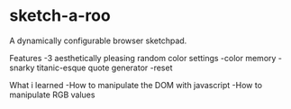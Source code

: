 # sketch-a-roo
A dynamically configurable browser sketchpad.

Features
-3 aesthetically pleasing random color settings
-color memory
-snarky titanic-esque quote generator
-reset

What i learned
-How to manipulate the DOM with javascript
-How to manipulate RGB values
